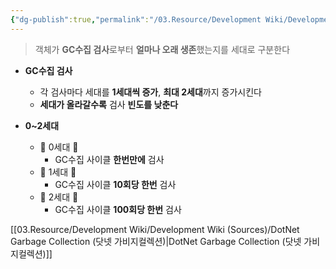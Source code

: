 ```yaml
---
{"dg-publish":true,"permalink":"/03.Resource/Development Wiki/Development Wiki (Sources)/Dotnet 객체의 세대/","noteIcon":"","created":"2024-11-10T15:01:49.000+09:00","updated":"2025-07-19T22:58:36.968+09:00"}
---
```


> 객체가 **GC수집 검사**로부터 **얼마나 오래 생존**했는지를 세대로 구분한다

* **GC수집 검사**
	* 각 검사마다 세대를 **1세대씩 증가**, **최대 2세대**까지 증가시킨다
	* **세대가 올라갈수록** 검사 **빈도를 낮춘다**

* **0~2세대**
	* 🥚 0세대 👶
		* GC수집 사이클 **한번만에** 검사
	* 🐥 1세대 👨
		* GC수집 사이클 **10회당 한번** 검사
	* 🐓 2세대 👴
		* GC수집 사이클 **100회당 한번** 검사


[[03.Resource/Development Wiki/Development Wiki (Sources)/DotNet Garbage Collection (닷넷 가비지컬렉션)\|DotNet Garbage Collection (닷넷 가비지컬렉션)]]